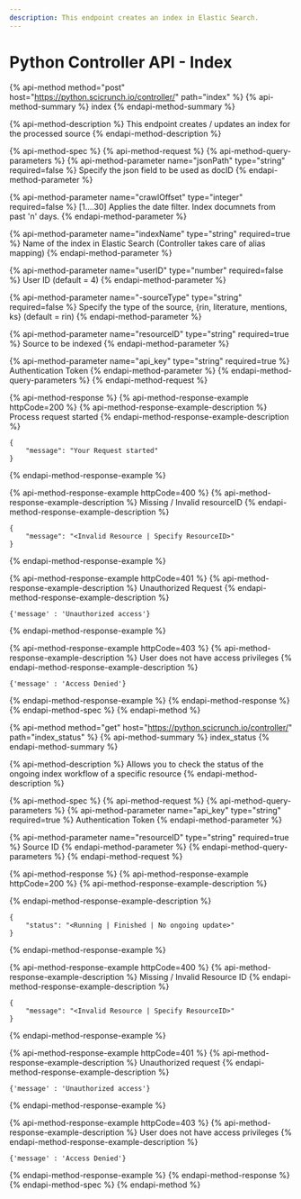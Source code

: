 ```yaml
---
description: This endpoint creates an index in Elastic Search.
---
```


# Python Controller API - Index

{% api-method method="post" host="https://python.scicrunch.io/controller/" path="index" %}
{% api-method-summary %}
index
{% endapi-method-summary %}

{% api-method-description %}
This endpoint creates / updates an index for the processed source
{% endapi-method-description %}

{% api-method-spec %}
{% api-method-request %}
{% api-method-query-parameters %}
{% api-method-parameter name="jsonPath" type="string" required=false %}
Specify the json field to be used as docID
{% endapi-method-parameter %}

{% api-method-parameter name="crawlOffset" type="integer" required=false %}
\[1....30\] Applies the date filter. Index documnets from past 'n' days.
{% endapi-method-parameter %}

{% api-method-parameter name="indexName" type="string" required=true %}
Name of the index in Elastic Search \(Controller takes care of alias mapping\)
{% endapi-method-parameter %}

{% api-method-parameter name="userID" type="number" required=false %}
User ID \(default = 4\)
{% endapi-method-parameter %}

{% api-method-parameter name="-sourceType" type="string" required=false %}
Specify the type of the source, {rin, literature, mentions, ks} \(default = rin\)
{% endapi-method-parameter %}

{% api-method-parameter name="resourceID" type="string" required=true %}
Source to be indexed
{% endapi-method-parameter %}

{% api-method-parameter name="api\_key" type="string" required=true %}
Authentication Token
{% endapi-method-parameter %}
{% endapi-method-query-parameters %}
{% endapi-method-request %}

{% api-method-response %}
{% api-method-response-example httpCode=200 %}
{% api-method-response-example-description %}
Process request started
{% endapi-method-response-example-description %}

```text
{
    "message": "Your Request started"
}
```
{% endapi-method-response-example %}

{% api-method-response-example httpCode=400 %}
{% api-method-response-example-description %}
Missing / Invalid resourceID
{% endapi-method-response-example-description %}

```text
{
    "message": "<Invalid Resource | Specify ResourceID>"
}
```
{% endapi-method-response-example %}

{% api-method-response-example httpCode=401 %}
{% api-method-response-example-description %}
Unauthorized Request
{% endapi-method-response-example-description %}

```text
{'message' : 'Unauthorized access'}
```
{% endapi-method-response-example %}

{% api-method-response-example httpCode=403 %}
{% api-method-response-example-description %}
User does not have access privileges
{% endapi-method-response-example-description %}

```text
{'message' : 'Access Denied'}
```
{% endapi-method-response-example %}
{% endapi-method-response %}
{% endapi-method-spec %}
{% endapi-method %}

{% api-method method="get" host="https://python.scicrunch.io/controller/" path="index\_status" %}
{% api-method-summary %}
index\_status
{% endapi-method-summary %}

{% api-method-description %}
Allows you to check the status of the ongoing index workflow of a specific resource
{% endapi-method-description %}

{% api-method-spec %}
{% api-method-request %}
{% api-method-query-parameters %}
{% api-method-parameter name="api\_key" type="string" required=true %}
Authentication Token
{% endapi-method-parameter %}

{% api-method-parameter name="resourceID" type="string" required=true %}
Source ID
{% endapi-method-parameter %}
{% endapi-method-query-parameters %}
{% endapi-method-request %}

{% api-method-response %}
{% api-method-response-example httpCode=200 %}
{% api-method-response-example-description %}

{% endapi-method-response-example-description %}

```text
{
    "status": "<Running | Finished | No ongoing update>"
}
```
{% endapi-method-response-example %}

{% api-method-response-example httpCode=400 %}
{% api-method-response-example-description %}
Missing / Invalid Resource ID
{% endapi-method-response-example-description %}

```text
{
    "message": "<Invalid Resource | Specify ResourceID>"
}
```
{% endapi-method-response-example %}

{% api-method-response-example httpCode=401 %}
{% api-method-response-example-description %}
Unauthorized request
{% endapi-method-response-example-description %}

```text
{'message' : 'Unauthorized access'}
```
{% endapi-method-response-example %}

{% api-method-response-example httpCode=403 %}
{% api-method-response-example-description %}
User does not have access privileges
{% endapi-method-response-example-description %}

```text
{'message' : 'Access Denied'}
```
{% endapi-method-response-example %}
{% endapi-method-response %}
{% endapi-method-spec %}
{% endapi-method %}

